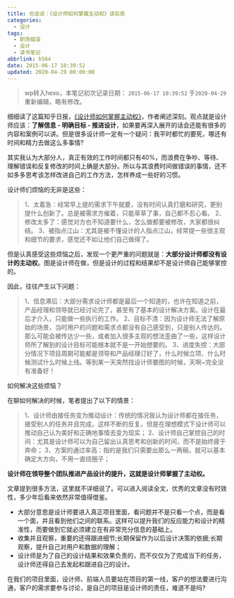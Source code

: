 ```yaml
---
title: 也谈谈：《设计师如何掌握主动权》读后感
categories:
  - 设计
tags:
  - 职场错误
  - 设计
  - 读书笔记
abbrlink: b564
date: 2015-06-17 10:39:52
updated: 2020-04-29 00:00:00
---
```


> wp转入hexo，本笔记初次记录日期： `2015-06-17 10:39:52`
> 于`2020-04-29`重新编辑，略有修改。

细细读了这篇知乎日报，[《设计师如何掌握主动权》](http://daily.zhihu.com/story/4412625?utm_campaign=in_app_share&amp;utm_medium=iOS&amp;utm_source=weixin&amp;from=timeline&amp;isappinstalled=0)，作者阐述深刻。观点就是设计师应该：**了解信息 - 明确目标 - 推进设计**，如果要再深入展开的话会还能有很多的内容和案例可以讲。但是很多设计师一定有一个疑问：我平时都忙的要死，哪还有时间和精力去做这么多事情?

<!-- more -->

其实我认为大部分人，真正有效的工作时间都只有40%，而浪费在争吵、等待、理解错误和反复修改的时间上确是大部分。所以与其浪费时间做错误的事情，还不如多多思考该怎样改进自己的工作方法，怎样养成一些好的习惯。

设计师们烦恼的无非是这些：
>1、太着急：经常早上提的需求下午就要，没有时间认真打磨和研究，更别提什么创新了。总是被需求方催着，只能草草了事，自己都不忍心看。
>2、修改太多了：感觉对方也不知道要什么，怎么做都要被修改，大家都很纠结。
>3、被指点江山：尤其是被不懂设计的人指点江山，经常提一些很主观和细节的要求，感觉还不如让他们自己做得了。

但是认真感受这些烦恼之后，发现一个更严重的问题就是：**大部分设计师都没有设计的主动权**。图是设计师在做，但是设计的过程和结果却不是设计师自己能够掌控的。

因此，往往产生以下问题：
> 1、信息滞后：大部分需求设计师都是最后一个知道的，也许在知道之前，产品经理和领导就已经讨论完了，甚至有了基本的设计解决方案。设计在最后才介入，只能做一些执行的工作。
> 2、目标不清：因为设计师无法了解原始的场景，当时用户的问题和需求点都没有自己感受到，只是别人传达的。那么可能会被传达少一些，或者加入很多主观的想法歪曲了一些，这样设计师所了解到的设计目标可能根本就不是一开始想要的。
> 3、进度失控：大部分情况下项目周期可能都是领导和产品经理订好了，什么时候立项、什么时候测试什么时候上线。等到某一天突然找设计师要图的时候，天啊~完全没有准备好！

如何解决这些烦恼？

在聊如何解决的时候，笔者提出了以下的情景：
> 1、设计师由接任务变为推动设计：传统的情况我认为设计师都在接任务，接受别人的任务并且完成，这样不断的反复。但是在理想模式下设计师可以推动自己认为美好和正确地事情去变为现实；
> 2、设计师自己掌控自己的时间：尤其是设计师可以为自己留出认真思考和创新的时间，而不是始终疲于奔命；
> 3、方案的通过率高：指的是我们只需要出那么一两稿，就可以基本确定大方向，不用一直绕圈子；

**设计师在领导整个团队推进产品设计的提升，这就是设计师掌握了主动权。**

文章提到很多方法，这里就不详细说了。可以进入阅读全文，优秀的文章没有时效性，多少年后看来依然非常值得借鉴。

- 大部分意思是设计师要进入真正项目里面，看问题并不是只看一个点，而是看一个面，并且看到他们之间的联系。这样可以提升我们的反应能力和设计的精准性，而要做到它就必须建立在有非常充分信息的基础上。
- 收集并且观察，重要的还得跟进细节;长期保留作为以后设计决策的依据;长期观察，提升自己对用户和数据的理解；
- 设计师是为了自己的设计结果和效果负责的，而不仅仅为了完成当下的任务，设计师还得自己去发起和跟进自己的设计。

在我们的项目里面，设计师、前端人员要站在项目的第一线，客户的想法要进行沟通，客户的需求要参与讨论，是自己的项目是设计师的责任，难道不是吗?
